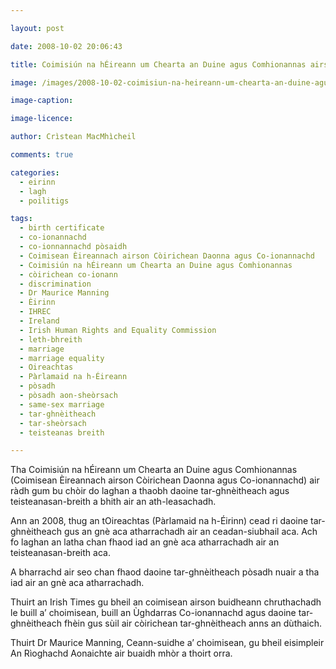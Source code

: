 ```yaml
---

layout: post

date: 2008-10-02 20:06:43

title: Coimisiún na hÉireann um Chearta an Duine agus Comhionannas airson còirichean tar-ghnèitheach leasachadh

image: /images/2008-10-02-coimisiun-na-heireann-um-chearta-an-duine-agus-comhionannas-airson-coirichean-tar-ghneitheach-leasachadh.jpg

image-caption:

image-licence:

author: Crìstean MacMhìcheil

comments: true

categories:
  - eirinn
  - lagh
  - poilitigs

tags:
  - birth certificate
  - co-ionannachd
  - co-ionnannachd pòsaidh
  - Coimisean Èireannach airson Còirichean Daonna agus Co-ionannachd
  - Coimisiún na hÉireann um Chearta an Duine agus Comhionannas
  - còirichean co-ionann
  - discrimination
  - Dr Maurice Manning
  - Èirinn
  - IHREC
  - Ireland
  - Irish Human Rights and Equality Commission
  - leth-bhreith
  - marriage
  - marriage equality
  - Oireachtas
  - Pàrlamaid na h-Éireann
  - pòsadh
  - pòsadh aon-sheòrsach
  - same-sex marriage
  - tar-ghnèitheach
  - tar-sheòrsach
  - teisteanas breith

---
```


Tha Coimisiún na hÉireann um Chearta an Duine agus Comhionannas (Coimisean Èireannach airson Còirichean Daonna agus Co-ionannachd) air ràdh gum bu chòir do laghan a thaobh daoine tar-ghnèitheach agus teisteanasan-breith a bhith air an ath-leasachadh.

<!--more-->

Ann an 2008, thug an tOireachtas (Pàrlamaid na h-Éirinn) cead ri daoine tar-ghnèitheach gus an gnè aca atharrachadh air an ceadan-siubhail aca. Ach fo laghan an latha chan fhaod iad an gnè aca atharrachadh air an teisteanasan-breith aca.

A bharrachd air seo chan fhaod daoine tar-ghnèitheach pòsadh nuair a tha iad air an gnè aca atharrachadh.

Thuirt an Irish Times gu bheil an coimisean airson buidheann chruthachadh le buill a&#8217; choimisean, buill an Ùghdarras Co-ionannachd agus daoine tar-ghnèitheach fhèin gus sùil air còirichean tar-ghnèitheach anns an dùthaich.

Thuirt Dr Maurice Manning, Ceann-suidhe a&#8217; choimisean, gu bheil eisimpleir An Rìoghachd Aonaichte air buaidh mhòr a thoirt orra.

